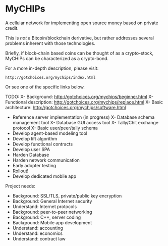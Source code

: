 # MyCHIPs
A cellular network for implementing open source money based on private credit.

This is _not_ a Bitcoin/blockchain derivative, but rather addresses several 
problems inherent with those technologies.

Briefly, if block-chain based coins can be thought of as a crypto-stock, 
MyCHIPs can be characterized as a crypto-bond.

For a more in-depth description, please visit:

	http://gotchoices.org/mychips/index.html

Or see one of the specific links below.

TODO:
X- Background: http://gotchoices.org/mychips/beginner.html
X- Functional description: http://gotchoices.org/mychips/replace.html
X- Basic architecture: http://gotchoices.org/mychips/software.html
- Reference server implementation (in progress)
X-   Database schema management tool
X-   Database GUI access tool
X-   Tally/Chit exchange protocol
X-   Basic user/peer/tally schema
-   Develop agent-based modeling tool
-   Develop lift algorithm
-   Develop functional contracts
-   Develop user SPA
-   Harden Database
-   Harden network communication
- Early adopter testing
- Rollout!
- Develop dedicated mobile app

Project needs:
- Background: SSL/TLS, private/public key encryption
- Background: General Internet security
- Understand: Internet protocols
- Background: peer-to-peer networking
- Background: C++, server coding
- Background: Mobile app development
- Understand: accounting
- Understand: economics
- Understand: contract law
